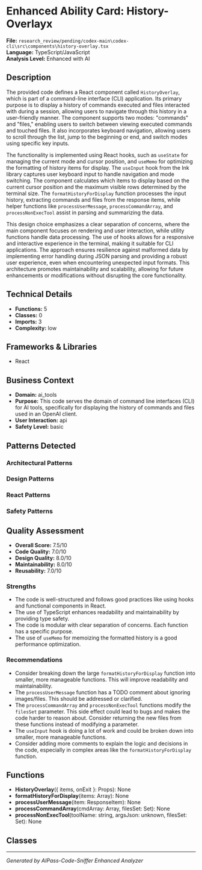 # Enhanced Ability Card: History-Overlayx

**File:** `research_review/pending/codex-main\codex-cli\src\components\history-overlay.tsx`  
**Language:** TypeScript/JavaScript  
**Analysis Level:** Enhanced with AI

## Description

The provided code defines a React component called `HistoryOverlay`, which is part of a command-line interface (CLI) application. Its primary purpose is to display a history of commands executed and files interacted with during a session, allowing users to navigate through this history in a user-friendly manner. The component supports two modes: "commands" and "files," enabling users to switch between viewing executed commands and touched files. It also incorporates keyboard navigation, allowing users to scroll through the list, jump to the beginning or end, and switch modes using specific key inputs.

The functionality is implemented using React hooks, such as `useState` for managing the current mode and cursor position, and `useMemo` for optimizing the formatting of history items for display. The `useInput` hook from the Ink library captures user keyboard input to handle navigation and mode switching. The component calculates which items to display based on the current cursor position and the maximum visible rows determined by the terminal size. The `formatHistoryForDisplay` function processes the input history, extracting commands and files from the response items, while helper functions like `processUserMessage`, `processCommandArray`, and `processNonExecTool` assist in parsing and summarizing the data.

This design choice emphasizes a clear separation of concerns, where the main component focuses on rendering and user interaction, while utility functions handle data processing. The use of hooks allows for a responsive and interactive experience in the terminal, making it suitable for CLI applications. The approach ensures resilience against malformed data by implementing error handling during JSON parsing and providing a robust user experience, even when encountering unexpected input formats. This architecture promotes maintainability and scalability, allowing for future enhancements or modifications without disrupting the core functionality.

## Technical Details

- **Functions:** 5
- **Classes:** 0
- **Imports:** 3
- **Complexity:** low


## Frameworks & Libraries

- React



## Business Context

- **Domain:** ai_tools
- **Purpose:** This code serves the domain of command line interfaces (CLI) for AI tools, specifically for displaying the history of commands and files used in an OpenAI client.
- **User Interaction:** api
- **Safety Level:** basic



## Patterns Detected

### Architectural Patterns


### Design Patterns


### React Patterns


### Safety Patterns




## Quality Assessment

- **Overall Score:** 7.5/10
- **Code Quality:** 7.0/10
- **Design Quality:** 8.0/10
- **Maintainability:** 8.0/10
- **Reusability:** 7.0/10

### Strengths
- The code is well-structured and follows good practices like using hooks and functional components in React.
- The use of TypeScript enhances readability and maintainability by providing type safety.
- The code is modular with clear separation of concerns. Each function has a specific purpose.
- The use of `useMemo` for memoizing the formatted history is a good performance optimization.

### Recommendations
- Consider breaking down the large `formatHistoryForDisplay` function into smaller, more manageable functions. This will improve readability and maintainability.
- The `processUserMessage` function has a TODO comment about ignoring images/files. This should be addressed or clarified.
- The `processCommandArray` and `processNonExecTool` functions modify the `filesSet` parameter. This side effect could lead to bugs and makes the code harder to reason about. Consider returning the new files from these functions instead of modifying a parameter.
- The `useInput` hook is doing a lot of work and could be broken down into smaller, more manageable functions.
- Consider adding more comments to explain the logic and decisions in the code, especially in complex areas like the `formatHistoryForDisplay` function.


## Functions

- **HistoryOverlay**({ items, onExit }: Props): None
- **formatHistoryForDisplay**(items: Array<ResponseItem>): None
- **processUserMessage**(item: ResponseItem): None
- **processCommandArray**(cmdArray: Array<string>, filesSet: Set<string>): None
- **processNonExecTool**(toolName: string, argsJson: unknown, filesSet: Set<string>): None

## Classes



---
*Generated by AIPass-Code-Sniffer Enhanced Analyzer*
